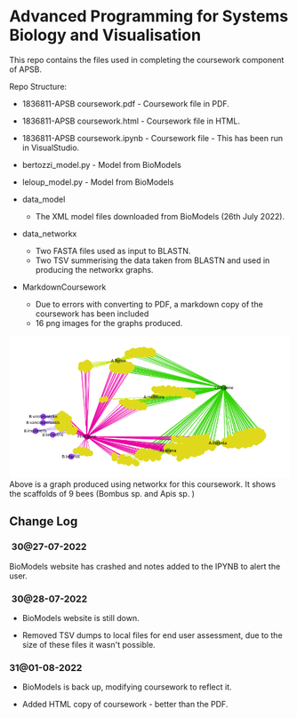 # Advanced Programming for Systems Biology and Visualisation

This repo contains the files used in completing the coursework component of APSB.

Repo Structure:

- 1836811-APSB coursework.pdf - Coursework file in PDF.
- 1836811-APSB coursework.html - Coursework file in HTML.
- 1836811-APSB coursework.ipynb - Coursework file - This has been run in VisualStudio.
- bertozzi_model.py - Model from BioModels
- leloup_model.py - Model from BioModels

- data_model
  - The XML model files downloaded from BioModels (26th July 2022).

- data_networkx
  - Two FASTA files used as input to BLASTN.
  - Two TSV summerising the data taken from BLASTN and used in producing the networkx graphs.

- MarkdownCoursework
  - Due to errors with converting to PDF, a markdown copy of the coursework has been included
  - 16 png images for the graphs produced.

![Networkx graph](MarkdownCoursework/output_192_0.png)
Above is a graph produced using networkx for this coursework. It shows the scaffolds of 9 bees (Bombus sp. and Apis sp. )

## Change Log

###  30@27-07-2022

BioModels website has crashed and notes added to the IPYNB to alert the user.

###  30@28-07-2022

- BioModels website is still down.

- Removed TSV dumps to local files for end user assessment, due to the size of these files it wasn't possible.

### 31@01-08-2022

- BioModels is back up, modifying coursework to reflect it.

- Added HTML copy of coursework - better than the PDF.
